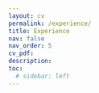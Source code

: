 ```yaml
---
layout: cv
permalink: /experience/
title: Experience
nav: false
nav_order: 5
cv_pdf: 
description: 
toc:
  # sidebar: left
---
```

